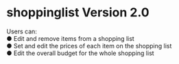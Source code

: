 # shoppinglist Version 2.0

Users can:<br>
● Edit and remove items from a shopping list<br>
● Set and edit the prices of each item on the shopping list<br>
● Edit the overall budget for the whole shopping list<br>
